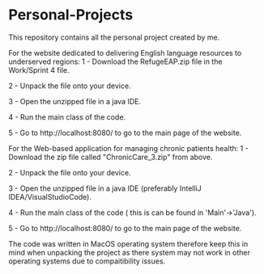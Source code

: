 # Personal-Projects
This repository contains all the personal project created by me.

For the website dedicated to delivering English language resources to underserved regions:
1 - Download the RefugeEAP.zip file in the Work/Sprint 4 file.

2 - Unpack the file onto your device.

3 - Open the unzipped file in a java IDE.

4 - Run the main class of the code.

5 - Go to http://localhost:8080/ to go to the main page of the website.



For the Web-based application for managing chronic patients health: 
1 - Download the zip file called "ChronicCare_3.zip" from above.

2 - Unpack the file onto your device.

3 - Open the unzipped file in a java IDE (preferably IntelliJ IDEA/VisualStudioCode).

4 - Run the main class of the code ( this is can be found in 'Main'->'Java').

5 - Go to http://localhost:8080/ to go to the main page of the website.

The code was written in MacOS operating system therefore keep this in mind when unpacking the project as there system may not work in other operating systems due to compaitibility issues.
